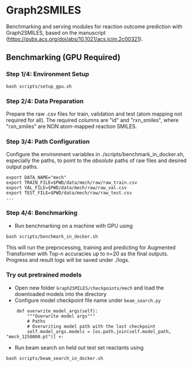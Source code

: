# Graph2SMILES

Benchmarking and serving modules for reaction outcome prediction with Graph2SMILES, based on the manuscript (https://pubs.acs.org/doi/abs/10.1021/acs.jcim.2c00321).

## Benchmarking (GPU Required)

### Step 1/4: Environment Setup
```
bash scripts/setup_gpu.sh
```

### Step 2/4: Data Preparation

Prepare the raw .csv files for train, validation and test (atom mapping not required for all). The required columns are "id" and "rxn_smiles", where "rxn_smiles" are NON atom-mapped reaction SMILES.

### Step 3/4: Path Configuration

Configure the environment variables in ./scripts/benchmark_in_docker.sh, especially the paths, to point to the *absolute* paths of raw files and desired output paths.
```
export DATA_NAME="mech"
export TRAIN_FILE=$PWD/data/mech/raw/raw_train.csv
export VAL_FILE=$PWD/data/mech/raw/raw_val.csv
export TEST_FILE=$PWD/data/mech/raw/raw_test.csv
...
```

### Step 4/4: Benchmarking

- Run benchmarking on a machine with GPU using
```
bash scripts/benchmark_in_docker.sh
```
This will run the preprocessing, training and predicting for Augmented Transformer with Top-n accuracies up to n=20 as the final outputs. Progress and result logs will be saved under ./logs.

### Try out pretrained models

- Open new folder `Graph2SMILES/checkpoints/mech` and load the downloaded models into the directory
- Configure model checkpoint file name under `beam_search.py`
```
    def overwrite_model_args(self):
        """Overwrite model args"""
        # Paths
        # Overwriting model path with the last checkpoint
        self.model_args.models = [os.path.join(self.model_path, "mech_1250000.pt")] <-
```

- Run beam search on held out test set reactants using
```
bash scripts/beam_search_in_docker.sh
```


